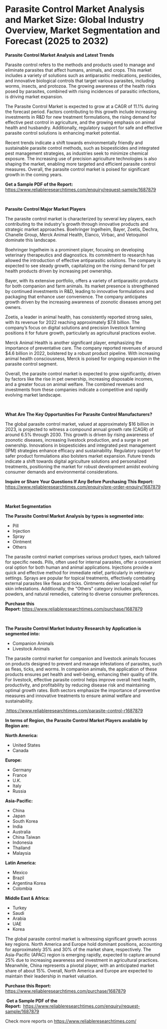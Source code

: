<p><h1>Parasite Control Market Analysis and Market Size: Global Industry Overview, Market Segmentation and Forecast (2025 to 2032)</h1></p><p><strong>Parasite Control Market Analysis and Latest Trends</strong></p>
<p><p>Parasite control refers to the methods and products used to manage and eliminate parasites that affect humans, animals, and crops. This market includes a variety of solutions such as antiparasitic medications, pesticides, and innovative biological controls that target various parasites, including worms, insects, and protozoa. The growing awareness of the health risks posed by parasites, combined with rising incidences of parasitic infections, is driving market expansion.</p><p>The Parasite Control Market is expected to grow at a CAGR of 11.1% during the forecast period. Factors contributing to this growth include increasing investments in R&D for new treatment formulations, the rising demand for effective pest control in agriculture, and the growing emphasis on animal health and husbandry. Additionally, regulatory support for safe and effective parasite control solutions is enhancing market potential.</p><p>Recent trends indicate a shift towards environmentally friendly and sustainable parasite control methods, such as biopesticides and integrated pest management strategies, as industries seek to minimize chemical exposure. The increasing use of precision agriculture technologies is also shaping the market, enabling more targeted and efficient parasite control measures. Overall, the parasite control market is poised for significant growth in the coming years.</p></p>
<p><strong>Get a Sample PDF of the Report:&nbsp;</strong> <a href="https://www.reliableresearchtimes.com/enquiry/request-sample/1687879?utm_campaign=2956&utm_medium=2&utm_source=Github&utm_content=ia&utm_term=08032025&utm_id=parasite-control">https://www.reliableresearchtimes.com/enquiry/request-sample/1687879</a></p>
<p>&nbsp;</p>
<p><strong>Parasite Control Major Market Players</strong></p>
<p><p>The parasite control market is characterized by several key players, each contributing to the industry's growth through innovative products and strategic market approaches. Boehringer Ingelheim, Bayer, Zoetis, Dechra, Chanelle Group, Merck Animal Health, Elanco, Virbac, and Vetoquinol dominate this landscape.</p><p>Boehringer Ingelheim is a prominent player, focusing on developing veterinary therapeutics and diagnostics. Its commitment to research has allowed the introduction of effective antiparasitic solutions. The company is expected to see steady growth, capitalizing on the rising demand for pet health products driven by increasing pet ownership.</p><p>Bayer, with its extensive portfolio, offers a variety of antiparasitic products for both companion and farm animals. Its market presence is strengthened by continued investments in R&D, leading to innovative formulations and packaging that enhance user convenience. The company anticipates growth driven by the increasing awareness of zoonotic diseases among pet owners.</p><p>Zoetis, a leader in animal health, has consistently reported strong sales, with its revenue for 2022 reaching approximately $7.8 billion. The company’s focus on digital solutions and precision livestock farming positions it for future growth, particularly as agricultural practices evolve.</p><p>Merck Animal Health is another significant player, emphasizing the importance of preventative care. The company reported revenues of around $4.6 billion in 2022, bolstered by a robust product pipeline. With increasing animal health consciousness, Merck is poised for ongoing expansion in the parasite control segment.</p><p>Overall, the parasite control market is expected to grow significantly, driven by factors like the rise in pet ownership, increasing disposable incomes, and a greater focus on animal welfare. The combined revenues and investments from these companies indicate a competitive and rapidly evolving market landscape.</p></p>
<p>&nbsp;</p>
<p><strong>What Are The Key Opportunities For Parasite Control Manufacturers?</strong></p>
<p><p>The global parasite control market, valued at approximately $16 billion in 2023, is projected to witness a compound annual growth rate (CAGR) of around 6.5% through 2030. This growth is driven by rising awareness of zoonotic diseases, increasing livestock production, and a surge in pet ownership. Innovations in biopesticides and integrated pest management (IPM) strategies enhance efficacy and sustainability. Regulatory support for safer product formulations also bolsters market expansion. Future trends indicate a shift towards digital agriculture solutions and personalized treatments, positioning the market for robust development amidst evolving consumer demands and environmental considerations.</p></p>
<p><strong>Inquire or Share Your Questions If Any Before Purchasing This Report:</strong> <a href="https://www.reliableresearchtimes.com/enquiry/pre-order-enquiry/1687879?utm_campaign=2956&utm_medium=2&utm_source=Github&utm_content=ia&utm_term=08032025&utm_id=parasite-control">https://www.reliableresearchtimes.com/enquiry/pre-order-enquiry/1687879</a></p>
<p>&nbsp;</p>
<p><strong>Market Segmentation</strong></p>
<p><strong>The Parasite Control Market Analysis by types is segmented into:</strong></p>
<p><ul><li>Pill</li><li>Injection</li><li>Spray</li><li>Ointment</li><li>Others</li></ul></p>
<p><p>The parasite control market comprises various product types, each tailored for specific needs. Pills, often used for internal parasites, offer a convenient oral option for both human and animal applications. Injections provide a quick and effective method for immediate relief, particularly in veterinary settings. Sprays are popular for topical treatments, effectively combating external parasites like fleas and ticks. Ointments deliver localized relief for skin infestations. Additionally, the "Others" category includes gels, powders, and natural remedies, catering to diverse consumer preferences.</p></p>
<p><strong>Purchase this Report:&nbsp;</strong><a href="https://www.reliableresearchtimes.com/purchase/1687879?utm_campaign=2956&utm_medium=2&utm_source=Github&utm_content=ia&utm_term=08032025&utm_id=parasite-control">https://www.reliableresearchtimes.com/purchase/1687879</a></p>
<p>&nbsp;</p>
<p><strong>The Parasite Control Market Industry Research by Application is segmented into:</strong></p>
<p><ul><li>Companion Animals</li><li>Livestock Animals</li></ul></p>
<p><p>The parasite control market for companion and livestock animals focuses on products designed to prevent and manage infestations of parasites, such as fleas, ticks, and worms. In companion animals, the application of these products ensures pet health and well-being, enhancing their quality of life. For livestock, effective parasite control helps improve overall herd health, productivity, and profitability by reducing disease risk and maintaining optimal growth rates. Both sectors emphasize the importance of preventive measures and innovative treatments to ensure animal welfare and sustainability.</p></p>
<p><a href="https://www.reliableresearchtimes.com/parasite-control-r1687879?utm_campaign=2956&utm_medium=2&utm_source=Github&utm_content=ia&utm_term=08032025&utm_id=parasite-control">&nbsp;https://www.reliableresearchtimes.com/parasite-control-r1687879</a></p>
<p><strong>In terms of Region, the Parasite Control Market Players available by Region are:</strong></p>
<p>
    <p> <strong> North America: </strong>
        <ul>
            <li>United States</li>
            <li>Canada</li>
        </ul>
        </p> 
    <p> <strong> Europe: </strong>
        <ul>
            <li>Germany</li>
            <li>France</li>
            <li>U.K.</li>
            <li>Italy</li>
            <li>Russia</li>
        </ul>
        </p> 
    <p> <strong> Asia-Pacific: </strong>
        <ul>
            <li>China</li>
            <li>Japan</li>
            <li>South Korea</li>
            <li>India</li>
            <li>Australia</li>
            <li>China Taiwan</li>
            <li>Indonesia</li>
            <li>Thailand</li>
            <li>Malaysia</li>
        </ul>
        </p> 
    <p> <strong> Latin America: </strong>
        <ul>
            <li>Mexico</li>
            <li>Brazil</li>
            <li>Argentina Korea</li>
            <li>Colombia</li>
        </ul>
        </p> 
    <p> <strong> Middle East & Africa: </strong>
        <ul>
            <li>Turkey</li>
            <li>Saudi</li>
            <li>Arabia</li>
            <li>UAE</li>
            <li>Korea</li>
        </ul>
    </p>
    </p>
<p><p>The global parasite control market is witnessing significant growth across key regions. North America and Europe hold dominant positions, accounting for approximately 35% and 30% of the market share, respectively. The Asia-Pacific (APAC) region is emerging rapidly, expected to capture around 25% due to increasing awareness and investment in agricultural practices. Meanwhile, China represents a pivotal player, with an anticipated market share of about 15%. Overall, North America and Europe are expected to maintain their leadership in market valuation.</p></p>
<p><strong>Purchase this Report: </strong><a href="https://www.reliableresearchtimes.com/purchase/1687879?utm_campaign=2956&utm_medium=2&utm_source=Github&utm_content=ia&utm_term=08032025&utm_id=parasite-control">https://www.reliableresearchtimes.com/purchase/1687879</a></p>
<p>&nbsp;<strong>Get a Sample PDF of the Report:&nbsp;&nbsp;</strong><a href="https://www.reliableresearchtimes.com/enquiry/request-sample/1687879?utm_campaign=2956&utm_medium=2&utm_source=Github&utm_content=ia&utm_term=08032025&utm_id=parasite-control">https://www.reliableresearchtimes.com/enquiry/request-sample/1687879</a></p>
<p><strong></strong></p>
<p>Check more reports on <a href="https://www.reliableresearchtimes.com/?utm_campaign=2956&utm_medium=2&utm_source=Github&utm_content=ia&utm_term=08032025&utm_id=parasite-control">https://www.reliableresearchtimes.com/</a></p>